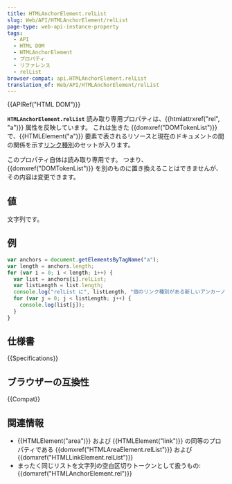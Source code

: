 ```yaml
---
title: HTMLAnchorElement.relList
slug: Web/API/HTMLAnchorElement/relList
page-type: web-api-instance-property
tags:
  - API
  - HTML DOM
  - HTMLAnchorElement
  - プロパティ
  - リファレンス
  - relList
browser-compat: api.HTMLAnchorElement.relList
translation_of: Web/API/HTMLAnchorElement/relList
---
```

{{APIRef("HTML DOM")}}

**`HTMLAnchorElement.relList`** 読み取り専用プロパティは、{{htmlattrxref("rel", "a")}} 属性を反映しています。 これは生きた {{domxref("DOMTokenList")}} で、{{HTMLElement("a")}} 要素で表されるリソースと現在のドキュメントの間の関係を示す[リンク種別](/ja/docs/Web/HTML/Link_types)のセットが入ります。

このプロパティ自体は読み取り専用です。 つまり、 {{domxref("DOMTokenList")}} を別のものに置き換えることはできませんが、その内容は変更できます。

## 値

文字列です。

## 例

```js
var anchors = document.getElementsByTagName("a");
var length = anchors.length;
for (var i = 0; i < length; i++) {
  var list = anchors[i].relList;
  var listLength = list.length;
  console.log("relList に", listLength, "個のリンク種別がある新しいアンカーノードが見つかりました。");
  for (var j = 0; j < listLength; j++) {
    console.log(list[j]);
  }
}
```

## 仕様書

{{Specifications}}

## ブラウザーの互換性

{{Compat}}

## 関連情報

- {{HTMLElement("area")}} および {{HTMLElement("link")}} の同等のプロパティである {{domxref("HTMLAreaElement.relList")}} および {{domxref("HTMLLinkElement.relList")}}
- まったく同じリストを文字列の空白区切りトークンとして扱うもの: {{domxref("HTMLAnchorElement.rel")}}
